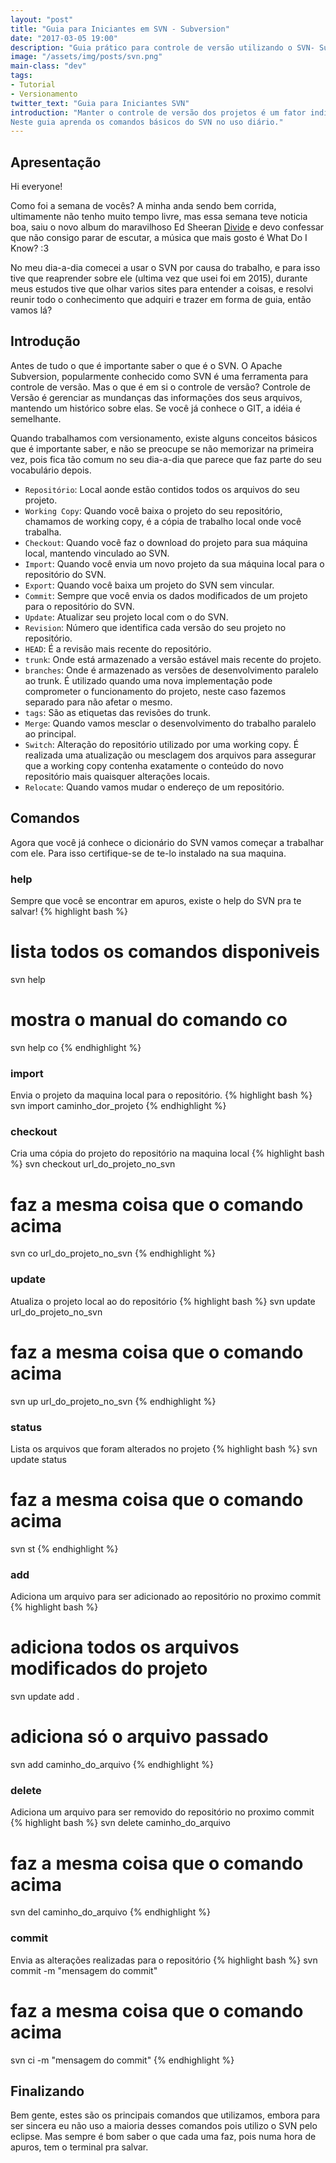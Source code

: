 ```yaml
---
layout: "post"
title: "Guia para Iniciantes em SVN - Subversion"
date: "2017-03-05 19:00"
description: "Guia prático para controle de versão utilizando o SVN- Subversion"
image: "/assets/img/posts/svn.png"
main-class: "dev"
tags:
- Tutorial
- Versionamento
twitter_text: "Guia para Iniciantes SVN"
introduction: "Manter o controle de versão dos projetos é um fator indispensável.
Neste guia aprenda os comandos básicos do SVN no uso diário."
---
```


## Apresentação

Hi everyone!

Como foi a semana de vocês? A minha anda sendo bem corrida, ultimamente não tenho
muito tempo livre, mas essa semana teve noticia boa, saiu o novo album do maravilhoso
Ed Sheeran [Divide](https://play.spotify.com/album/3T4tUhGYeRNVUGevb0wThu)
e devo confessar que não consigo parar de escutar, a música que mais gosto é What Do I Know?  :3

No meu dia-a-dia comecei a usar o SVN por causa do trabalho, e para isso tive que reaprender sobre ele
(ultima vez que usei foi em 2015), durante meus estudos tive que olhar varios sites
para entender a coisas, e resolvi reunir todo o conhecimento que adquiri e trazer em
forma de guia, então vamos lá?

## Introdução

Antes de tudo o que é importante saber o que é o SVN. O Apache Subversion, popularmente
conhecido como SVN é uma ferramenta para controle de versão. Mas o que é em si o
controle de versão? Controle de Versão é gerenciar as mundanças das informações
dos seus arquivos, mantendo um histórico sobre elas. Se você já conhece o GIT, a idéia
é semelhante.

Quando trabalhamos com versionamento, existe alguns conceitos básicos que é importante saber,
e não se preocupe se não memorizar na primeira vez, pois fica tão comum no seu dia-a-dia
que parece que faz parte do seu vocabulário depois.


 - `Repositório`: Local aonde estão contidos todos os arquivos do seu projeto.
 - `Working Copy`: Quando você baixa o projeto do seu repositório, chamamos de working copy, é a cópia de trabalho local
 onde você trabalha.
 - `Checkout`: Quando você faz o download do projeto para sua máquina local, mantendo vinculado ao SVN.
 - `Import`: Quando você envia um novo projeto da sua máquina local para o repositório do SVN.
 - `Export`: Quando você baixa um projeto do SVN sem vincular.
 - `Commit`: Sempre que você envia os dados modificados de um projeto para o repositório do SVN.
 - `Update`: Atualizar seu projeto local com o do SVN.
 - `Revision`: Número que identifica cada versão do seu projeto no repositório.
 - `HEAD`: É a revisão mais recente do repositório.
 - `trunk`: Onde está armazenado a versão estável mais recente do projeto.
 - `branches`: Onde é armazenado as versões de desenvolvimento paralelo ao trunk.
 É utilizado quando uma nova implementação pode comprometer o funcionamento do projeto,
 neste caso fazemos separado para não afetar o mesmo.
 - `tags`: São as etiquetas das revisões do trunk.
 - `Merge`: Quando vamos mesclar o desenvolvimento do trabalho paralelo ao principal.
 - `Switch`: Alteração do repositório utilizado por uma working copy. É realizada uma atualização ou mesclagem dos arquivos para assegurar que a working copy contenha exatamente o conteúdo do novo repositório mais quaisquer alterações locais.
 - `Relocate`: Quando vamos mudar o endereço de um repositório.

## Comandos

Agora que você já conhece o dicionário do SVN vamos começar a trabalhar com ele.
Para isso certifique-se de te-lo instalado na sua maquina.

### help
Sempre que você se encontrar em apuros, existe o help do SVN pra te salvar!
{% highlight bash %}
# lista todos os comandos disponiveis
svn help

# mostra o manual do comando co
svn help co
{% endhighlight %}

### import
Envia o projeto da maquina local para o repositório.
{% highlight bash %}
svn import caminho_dor_projeto
{% endhighlight %}

### checkout
Cria uma cópia do projeto do repositório na maquina local
{% highlight bash %}
svn checkout url_do_projeto_no_svn

# faz a mesma coisa que o comando acima
svn co url_do_projeto_no_svn
{% endhighlight %}

### update
Atualiza o projeto local ao do repositório
{% highlight bash %}
svn update url_do_projeto_no_svn

# faz a mesma coisa que o comando acima
svn up url_do_projeto_no_svn
{% endhighlight %}

### status
Lista os arquivos que foram alterados no projeto
{% highlight bash %}
svn update status

# faz a mesma coisa que o comando acima
svn st
{% endhighlight %}

### add
Adiciona um arquivo para ser adicionado ao repositório no proximo commit
{% highlight bash %}
# adiciona todos os arquivos modificados do projeto
svn update add .

# adiciona só o arquivo passado
svn add caminho_do_arquivo
{% endhighlight %}

### delete
Adiciona um arquivo para ser removido do repositório no proximo commit
{% highlight bash %}
svn delete caminho_do_arquivo

# faz a mesma coisa que o comando acima
svn del caminho_do_arquivo
{% endhighlight %}

### commit
Envia as alterações realizadas para o repositório
{% highlight bash %}
svn commit -m "mensagem do commit"

# faz a mesma coisa que o comando acima
svn ci -m "mensagem do commit"
{% endhighlight %}

## Finalizando

Bem gente, estes são os principais comandos que utilizamos, embora para ser sincera
eu não uso a maioria desses comandos pois utilizo o SVN pelo eclipse. Mas sempre
é bom saber o que cada uma faz, pois numa hora de apuros, tem o terminal pra salvar.
